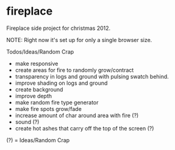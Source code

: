 fireplace
=========

Fireplace side project for christmas 2012.

NOTE: Right now it's set up for only a single browser size.  


Todos/Ideas/Random Crap
- make responsive
- create areas for fire to randomly grow/contract
- transparency in logs and ground with pulsing swatch behind.
- improve shading on logs and ground
- create background
- improve depth
- make random fire type generator
- make fire spots grow/fade
- increase amount of char around area with fire  (?)
- sound  (?)
- create hot ashes that carry off the top of the screen  (?)

 (?) = Ideas/Random Crap